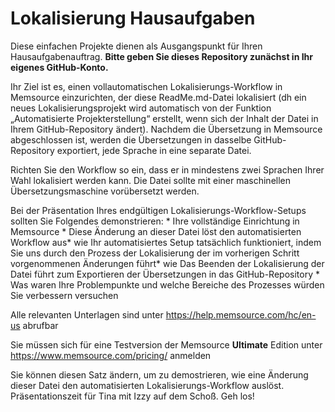 # Lokalisierung Hausaufgaben
Diese einfachen Projekte dienen als Ausgangspunkt für Ihren Hausaufgabenauftrag. **Bitte geben Sie dieses Repository zunächst in Ihr eigenes GitHub-Konto.**

Ihr Ziel ist es, einen vollautomatischen Lokalisierungs-Workflow in Memsource einzurichten, der diese ReadMe.md-Datei lokalisiert (dh ein neues Lokalisierungsprojekt wird automatisch von der Funktion „Automatisierte Projekterstellung“ erstellt, wenn sich der Inhalt der Datei in Ihrem GitHub-Repository ändert). Nachdem die Übersetzung in Memsource abgeschlossen ist, werden die Übersetzungen in dasselbe GitHub-Repository exportiert, jede Sprache in eine separate Datei.

Richten Sie den Workflow so ein, dass er in mindestens zwei Sprachen Ihrer Wahl lokalisiert werden kann. Die Datei sollte mit einer maschinellen Übersetzungsmaschine vorübersetzt werden.

Bei der Präsentation Ihres endgültigen Lokalisierungs-Workflow-Setups sollten Sie Folgendes demonstrieren: * Ihre vollständige Einrichtung in Memsource * Diese Änderung an dieser Datei löst den automatisierten Workflow aus* wie Ihr automatisiertes Setup tatsächlich funktioniert, indem Sie uns durch den Prozess der Lokalisierung der im vorherigen Schritt vorgenommenen Änderungen führt* wie Das Beenden der Lokalisierung der Datei führt zum Exportieren der Übersetzungen in das GitHub-Repository * Was waren Ihre Problempunkte und welche Bereiche des Prozesses würden Sie verbessern versuchen

Alle relevanten Unterlagen sind unter https://help.memsource.com/hc/en-us abrufbar

Sie müssen sich für eine Testversion der Memsource **Ultimate** Edition unter https://www.memsource.com/pricing/ anmelden

Sie können diesen Satz ändern, um zu demostrieren, wie eine Änderung dieser Datei den automatisierten Lokalisierungs-Workflow auslöst. Präsentationszeit für Tina mit Izzy auf dem Schoß. Geh los!
